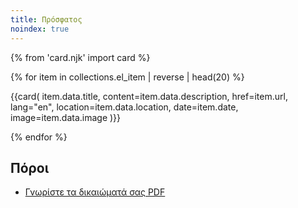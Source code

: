 ```yaml
---
title: Πρόσφατος
noindex: true
---
```


{% from 'card.njk' import card %}

{% for item in collections.el_item | reverse | head(20) %}

  {{card(
    item.data.title,
    content=item.data.description,
    href=item.url,
    lang="en",
    location=item.data.location,
    date=item.date,
    image=item.data.image
  )}}

{% endfor %}

## Πόροι

- [Γνωρίστε τα δικαιώματά σας PDF](/asset/Leaflet_know_your_rights_GR.pdf)
